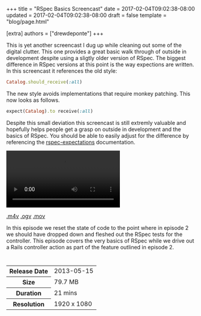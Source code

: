 +++
title = "RSpec Basics Screencast"
date = 2017-02-04T09:02:38-08:00
updated = 2017-02-04T09:02:38-08:00
draft = false
template = "blog/page.html"

[extra]
authors = ["drewdeponte"]
+++

This is yet another screencast I dug up while cleaning out some of the digital clutter. This one provides a great basic walk through of outside in development despite using a sligtly older version of RSpec. The biggest difference in RSpec versions at this point is the way expections are written. In this screencast it references the old style:

```ruby
Catalog.should_receive(:all)
```

The new style avoids implementations that require monkey patching. This now looks as follows.

```ruby
expect(Catalog).to receive(:all)
```

Despite this small deviation this screencast is still extremly valuable and hopefully helps people get a grasp on outside in development and the basics of RSpec. You should be able to easily adjust for the difference by referencing the [rspec-expectations](https://github.com/rspec/rspec-expectations) documentation.

<video controls="controls">
  <source src="//media.upte.ch/tcb-0003-rspec-basics.m4v" type="video/mp4">
  <source src="//media.upte.ch/tcb-0003-rspec-basics.ogv" type="video/ogg">
  <source src="//media.upte.ch/tcb-0003-rspec-basics.mov" type="video/quicktime">
  Your browser does not support the <code>video</code> element. Please upgrade/switch to a more modern browser that does if you want to be able to view videos.
</video>

<a href="//media.upte.ch/tcb-0003-rspec-basics.m4v" class="btn btn-primary navbar-btn"><i class="fal fa-download"></i> .m4v</a>
<a href="//media.upte.ch/tcb-0003-rspec-basics.ogv" class="btn btn-success navbar-btn"><i class="fal fa-download"></i> .ogv</a>
<a href="//media.upte.ch/tcb-0003-rspec-basics.mov" class="btn btn-info navbar-btn"><i class="fal fa-download"></i> .mov</a>

In this episode we reset the state of code to the point where in episode 2 we should have dropped down and fleshed out the RSpec tests for the controller. This episode covers the very basics of RSpec while we drive out a Rails controller action as part of the feature outlined in episode 2.

<table class="table table-condensed" style="margin-top: 40px;">
	<tr>
		<th>Release Date</th>
		<td>2013-05-15</td>
	</tr>
	<tr>
		<th>Size</th>
		<td>79.7 MB</td>
	</tr>
	<tr>
		<th>Duration</th>
		<td>21 mins</td>
	</tr>
	<tr>
		<th>Resolution</th>
		<td>1920 x 1080</td>
	</tr>
</table>

